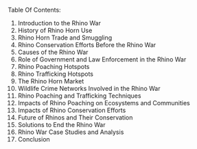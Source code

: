 Table Of Contents:

1. Introduction to the Rhino War
2. History of Rhino Horn Use
3. Rhino Horn Trade and Smuggling
4. Rhino Conservation Efforts Before the Rhino War
5. Causes of the Rhino War
6. Role of Government and Law Enforcement in the Rhino War
7. Rhino Poaching Hotspots
8. Rhino Trafficking Hotspots
9. The Rhino Horn Market
10. Wildlife Crime Networks Involved in the Rhino War
11. Rhino Poaching and Trafficking Techniques
12. Impacts of Rhino Poaching on Ecosystems and Communities
13. Impacts of Rhino Conservation Efforts
14. Future of Rhinos and Their Conservation
15. Solutions to End the Rhino War
16. Rhino War Case Studies and Analysis
17. Conclusion